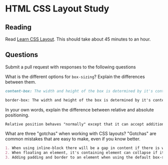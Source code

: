 # HTML CSS Layout Study

## Reading

Read [Learn CSS Layout](http://learnlayout.com). This should take about 45
 minutes to an hour.

## Questions

Submit a pull request with responses to the following questions

What is the different options for `box-sizing`? Explain the differences between
 them.

```md
content-box: The width and height of the box is determined by it's content but not it's border, padding or margin.

border-box: The width and height of the box is determined by it's content, border and padding but not it's margin. This prevents the size of the box from spilling out past it's specified width/height when border and padding are applied.
```

In your own words, explain the difference between relative and absolute
 positioning.

```md
Relative position behaves "normally" except that it can accept additional properties to change it's position (left, right, top, bottom). Absolutely positioned elements are anchored to the nearest positioned element.
```

What are three "gotchas" when working with CSS layouts? "Gotchas" are common
 mistakes that are easy to make, even if you know better.

```md
1. When using inline-block there will be a gap in content if there is whitespace in the HTML.
2. When floating an element, it's containing element can collapse if it doesn't have enough content of it's own and it will need to be cleared.
3. Adding padding and border to an element when using the default box-sizing value of content-box will increase the elements total size; this happens even if you set a specific value for it's width or height.
```
